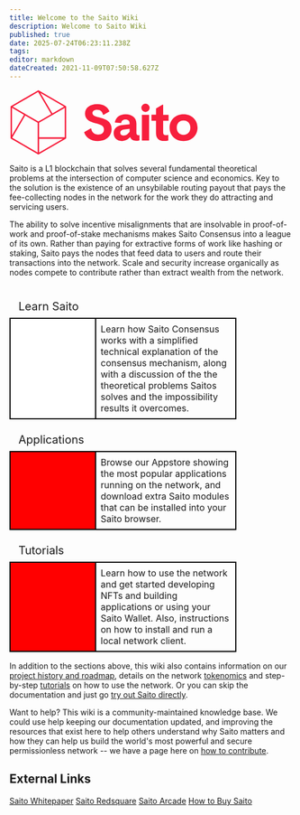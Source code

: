 ```yaml
---
title: Welcome to the Saito Wiki
description: Welcome to Saito Wiki
published: true
date: 2025-07-24T06:23:11.238Z
tags: 
editor: markdown
dateCreated: 2021-11-09T07:50:58.627Z
---
```


<div style="padding: 0em;">
<svg style="max-width:24em; margin:auto;" id="Layer_1" data-name="Layer 1" xmlns="http://www.w3.org/2000/svg" viewBox="0 0 381 134"><defs><style>.cls-1{fill:rgb(247, 31, 61);}</style></defs><title>Saito Horizontal Secondary Logo</title><path class="cls-1" d="M113.49,34.26,59,2.77h0a1.56,1.56,0,0,0-.39-.15h-.07a1.47,1.47,0,0,0-.82.11l-.07,0-.06,0L3.11,34.18h0L3,34.26a1.43,1.43,0,0,0-.72,1.24v63A1.42,1.42,0,0,0,3,99.73l54.54,31.49a1.45,1.45,0,0,0,.72.2,1.42,1.42,0,0,0,.72-.2l54.54-31.49a1.41,1.41,0,0,0,.69-1c0-.05,0-.1,0-.15s0-.08,0-.12v-63A1.43,1.43,0,0,0,113.49,34.26ZM56.8,127.5,5.59,97.93,31.67,53.24,56.8,67.82V127.5ZM5.12,37.83l24.07,14L5.12,93.05Zm54.55,30L61.14,67,86.72,52.2,111.34,38V97l-51.67,0ZM86.52,49,65.58,13.62,62.25,8,109.91,35.5ZM57.72,6,84,50.44l-15.56,9L58.23,65.34,6.69,35.43Zm2,94,47.82,0L59.67,127.5Z"/><path class="cls-1" d="M163.64,79l-13.29,7.67c3.29,10.79,13.84,17.88,27.55,17.88,15.59,0,27.88-9,27.88-24.27,0-14.36-10.53-19.62-22.52-22.52l-2.66-.64c-8.13-2-13.44-3.91-13.44-8.86,0-4,3.82-6.61,9.29-6.61,6.76,0,10.73,3.81,11.83,9.92l1.23.4,11.87-6.85c-3.16-8.87-11.36-14.92-24.72-14.92-14,0-24.48,7.12-24.48,19,0,8.64,5.06,13.69,12.78,16.95a55.53,55.53,0,0,0,8.7,2.77c1.81.43,3.56.85,5.18,1.31,6.66,1.88,11.45,4.45,11.45,11.09s-4.86,10.22-11.57,10.22c-7.27,0-12.9-4.22-14-12.2Z"/><path class="cls-1" d="M261.37,92.55a4.71,4.71,0,0,1-2,.32c-2.27,0-3.72-1.55-3.72-4.86V69.53c0-12.19-9.29-18.69-22-18.69-10.74,0-19.21,5.37-21.38,15.9l.52.62,12.18,1c.62-4.33,3.62-7.12,8.47-7.12,5.37,0,8.47,2.68,8.47,7.43V71L228,72.42c-11.15,1.13-18.17,6.91-18.17,16.41,0,9.82,7.64,15.71,16.41,15.71,6.92,0,11.67-2.79,16.22-7.45h.72c2.37,5.28,6.92,7,11.57,7a22.2,22.2,0,0,0,7.12-1V93.17ZM242,86c-3.72,4.76-7.22,7.55-12.39,7.55-3.61,0-6.4-2.07-6.4-5.58s2.58-5.89,7.43-6.51L242,80.05Z"/><rect class="cls-1" x="266.72" y="51.87" width="14.46" height="51.63"/><path class="cls-1" d="M274,29.46a8.37,8.37,0,1,0,8.36,8.36A8.46,8.46,0,0,0,274,29.46Z"/><path class="cls-1" d="M309.49,63.85V87.6c0,3.41,2.07,5.16,5.57,5.16A13.17,13.17,0,0,0,319.2,92l.72.42v11a36.12,36.12,0,0,1-9.08,1c-9.2,0-15.71-4.75-15.71-15.69v-25H286v-12h9.18V39.05l13-7.53h1.33V51.87h10.95v12Z"/><path class="cls-1" d="M350.56,50.84c-16.42,0-28.09,11.46-28.09,26.84s11.67,26.86,28.09,26.86,28.19-11.47,28.19-26.86S367.08,50.84,350.56,50.84Zm0,41.2c-7.85,0-13.63-5.38-13.63-14.36s5.78-14.35,13.63-14.35,13.73,5.37,13.73,14.35S358.4,92,350.56,92Z"/></svg>
</div>
<style>
.cls-1{fill:rgb(247, 31, 61);}
</style>

Saito is a L1 blockchain that solves several fundamental theoretical problems at the intersection of computer science and economics. Key to the solution is the existence of an unsybilable routing payout that pays the fee-collecting nodes in the network for the work they do attracting and servicing users.

The ability to solve incentive misalignments that are insolvable in proof-of-work and proof-of-stake mechanisms makes Saito Consensus into a league of its own. Rather than paying for extractive forms of work like hashing or staking, Saito pays the nodes that feed data to users and route their transactions into the network. Scale and security increase organically as nodes compete to contribute rather than extract wealth from the network.

<div style="margin-bottom:1rem;margin-top:1rem">

  <div style="
     display: flex;
     flex-direction: column;
     width: 80%;
 ">   
    <div class="app_title" style="
      margin-top: 1rem;
      width: 195px;
      height: auto;
      position: relative;
      font-size: 1.25rem;
      padding: 0.5rem 0rem 0.5rem 1rem;
    ">Learn Saito</div>
    <div style="
      display: flex;
      flex-direction: row;
      width: 100%;
    ">       
      <div class="" style="
        min-width: 150px;
        min-height: 100px;
        background-color: white;
        background-image: url(/img/empyrean_rose.png);
        background-size: cover;
        border: 2px solid #000;
      "></div>
      <div style="
        border: 2px solid #000;
        border-left: 0px;
        padding: 0.5rem;
        font-size: 1rem;
      ">Learn how Saito Consensus works with a simplified technical explanation of the consensus mechanism, along with a discussion of the the theoretical problems Saitos solves and the impossibility results it overcomes.</div>
    </div>
  </div>
 
  
  <div style="
     display: flex;
     flex-direction: column;
     width: 80%;
 ">   
    <div class="app_title" style="
      margin-top: 1rem;
      width: 195px;
      height: auto;
      position: relative;
      font-size: 1.25rem;
      padding: 0.5rem 0rem 0.5rem 1rem;
    ">Applications</div>
    <div style="
      display: flex;
      flex-direction: row;
      width: 100%;
    ">       
      <div class="" style="
        min-width: 150px;
        min-height: 100px;
        background-color: red;
        background-image: url('/img/quake3.jpg');
        background-size: cover;
        border: 2px solid #000;
      "></div>
      <div style="
        border: 2px solid #000;
        border-left: 0px;
        padding: 0.5rem;
        font-size: 1rem;
      ">Browse our Appstore showing the most popular applications running on the network, and download extra Saito modules that can be installed into your Saito browser.</div>
    </div>
  </div>
 
  <div style="
     display: flex;
     flex-direction: column;
     width: 80%;
 ">   
    <div class="app_title" style="
      margin-top: 1rem;
      width: 195px;
      height: auto;
      position: relative;
      font-size: 1.25rem;
      padding: 0.5rem 0rem 0.5rem 1rem;
    ">Tutorials</div>
    <div style="
      display: flex;
      flex-direction: row;
      width: 100%;
    ">       
      <div class="" style="
        min-width: 150px;
        min-height: 100px;
        background-color: red;
        background-image: url('/img/self-moderate.jpg');
        background-size: cover;
        border: 2px solid #000;
      "></div>
      <div style="
        border: 2px solid #000;
        border-left: 0px;
        padding: 0.5rem;
        font-size: 1rem;
      ">Learn how to use the network and get started developing NFTs and building applications or using your Saito Wallet. Also, instructions on how to install and run a local network client.</div>
    </div>
  </div>
 
</div>


In addition to the sections above, this wiki also contains information on our [project history and roadmap](/roadmap), details on the network [tokenomics](/tokenomics) and step-by-step [tutorials](/tutorials) on how to use the network. Or you can skip the documentation and just go [try out Saito directly](https://saito.io/redsquare).

Want to help? This wiki is a community-maintained knowledge base. We could use help keeping our documentation updated, and improving the resources that exist here to help others understand why Saito matters and how they can help us build the world's most powerful and secure permissionless network -- we have a page here on [how to contribute](/community/wiki).


## External Links

[Saito Whitepaper](https://saito.io/saito-whitepaper.pdf)
[Saito Redsquare](https://saito.io/redsquare/)
[Saito Arcade](https://saito.io/arcade/)
[How to Buy Saito](https://wiki.saito.io/en/tokenomics#where-to-buy-saito)

